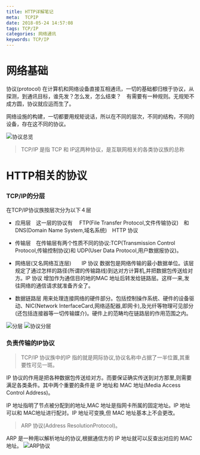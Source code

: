 ```yaml
---
title: HTTP详解笔记
meta:  TCPIP
date: 2018-05-24 14:57:08
tags: TCP/IP
categories: 网络通讯
keywords: TCP/IP
---
```


# 网络基础
协议(protocol) 在计算机和网络设备直接互相通讯，一切的基础都归根于协议，从探测，到通讯目标，谁先发？怎么发，怎么结束？　有需要有一种规则。无规矩不成方圆，协议就应运而生了。

网络设施的构建，一切都要用规矩说话，所以在不同的层次，不同的结构，不同的设备，存在这不同的协议。

![协议总览](http://p1z7ufsgk.bkt.clouddn.com/d031595a86cb1318650e3163255327aa.png)

>TCP/IP 是指 TCP 和 IP这两种协议，是互联网相关的各类协议族的总称
# HTTP相关的协议
### TCP/IP的分层
   在TCP/IP协议族按层次分为以下４层
   * 应用层　这一层的协议有　
   FTP(File Transfer Protocol,文件传输协议)　和 DNS(Domain Name System,域名系统)　HTTP 协议

   * 传输层　在传输层有两个性质不同的协议:TCP(Transmission Control Protocol,传输控制协议)和 UDP(User Data Protocol,用户数据报协议)。

   * 网络层(又名网络互连层)　　IP 协议
   数据包是网络传输的最小数据单位。该层规定了通过怎样的路径(所谓的传输路线)到达对方计算机,并把数据包传送给对方。IP 协议 增加作为通信目的地的MAC 地址后转发给链路层。这样一来,发往网络的通信请求就准备齐全了。
   * 数据链路层
   用来处理连接网络的硬件部分。包括控制操作系统、硬件的设备驱动、NIC(Network InterfaceCard,网络适配器,即网卡),及光纤等物理可见部分(还包括连接器等一切传输媒介)。硬件上的范畴均在链路层的作用范围之内。

![分层](http://p1z7ufsgk.bkt.clouddn.com/e215ce47872aeeb13bae5c690b0f0967.png)
![协议分层](http://p1z7ufsgk.bkt.clouddn.com/ea44d44559dcb9d3de836d0d2a24a0ed.png)


### 负责传输的IP协议
   >TCP/IP 协议族中的IP 指的就是网际协议,协议名称中占据了一半位置,其重要性可见一斑。

   IP 协议的作用是把各种数据包传送给对方。而要保证确实传送到对方那里,则需要满足各类条件。其中两个重要的条件是 IP 地址和 MAC 地址(Media Access Control Address)。

   IP 地址指明了节点被分配到的地址,MAC 地址是指网卡所属的固定地址。IP 地址可以和 MAC地址进行配对。IP 地址可变换,但 MAC 地址基本上不会更改。

   >ARP 协议(Address ResolutionProtocol)。

   ARP 是一种用以解析地址的协议,根据通信方的 IP 地址就可以反查出对应的 MAC
地址。
![ARP协议](http://p1z7ufsgk.bkt.clouddn.com/8ae70af2b864aef366dafbe30158407a.png)
